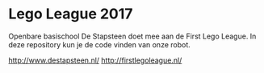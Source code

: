 # Lego League 2017
Openbare basischool De Stapsteen doet mee aan de First Lego League. In deze repository kun je de code vinden van onze robot.

http://www.destapsteen.nl/
http://firstlegoleague.nl/

